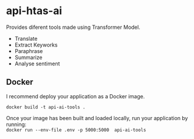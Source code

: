 # api-htas-ai
Provides diferent tools made using Transformer Model. <br>
- Translate
- Extract Keyworks
- Paraphrase
- Summarize
- Analyse sentiment

## Docker
I recommend deploy your application as a Docker image.<br>

  `docker build -t api-ai-tools .`

Once your image has been built and loaded locally, run your application by running:<br>
 `docker run --env-file .env -p 5000:5000  api-ai-tools`

